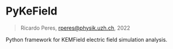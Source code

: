 # PyKeField
 > Ricardo Peres, rperes@physik.uzh.ch, 2022

Python framework for KEMField electric field simulation analysis.